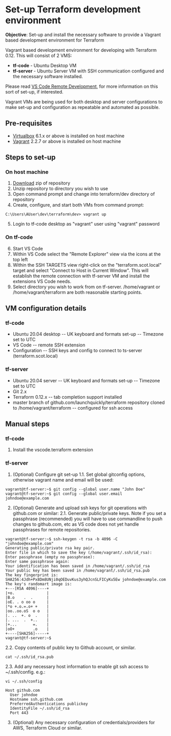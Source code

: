 # Set-up Terraform development environment

**Objective**: Set-up and install the necessary software to provide a Vagrant based development environment for Terraform

Vagrant based development environment for developing with Terraform 0.12. This will consist of 2 VMS:
- **tf-code** - Ubuntu Desktop VM
- **tf-server** - Ubuntu Server VM
with SSH communication configured and the necessary software installed.

Please read [VS Code Remote Development](https://code.visualstudio.com/docs/remote/remote-overview), for more information on this sort of set-up, if interested.

Vagrant VMs are being used for both desktop and server configurations to make set-up and configuration as repeatable and automated as possible.

## Pre-requisites

- [Virtualbox](https://www.virtualbox.org/wiki/Downloads) 6.1.x or above is installed on host machine
- [Vagrant](https://www.vagrantup.com/downloads) 2.2.7 or above is installed on host machine

## Steps to set-up

### On host machine

1. [Download](https://github.com/launchquickly/terraform/archive/master.zip) zip of repository
2. Unzip repository to directory you wish to use
3. Open command prompt and change into terraform/dev directory of repository
4. Create, configure, and start both VMs from command prompt:
```
C:\Users\AUser\dev\terraform\dev> vagrant up
```
5. Login to tf-code desktop as "vagrant" user using "vagrant" password

### On tf-code

6. Start VS Code
7. Within VS Code select the "Remote Explorer" view via the icons at the top left
8. Within the SSH TARGETS view right-click on the "terraform.scot.local" target and select "Connect to Host in Current Window". This will establish the remote connection with tf-server VM and install the extensions VS Code needs.
9. Select directory you wish to work from on tf-server. /home/vagrant or /home/vagrant/terraform are both reasonable starting points.

## VM configuration details

### tf-code

- Ubuntu 20.04 desktop 
-- UK keyboard and formats set-up
-- Timezone set to UTC
- VS Code 
-- remote SSH extension
- Configuration
-- SSH keys and config to connect to ts-server (terraform.scot.local)

### tf-server

- Ubuntu 20.04 server
-- UK keyboard and formats set-up
-- Timezone set to UTC
- Git 2.x
- Terraform 0.12.x 
-- tab completion support installed
- master branch of github.com/launchquickly/terraform repository cloned to /home/vagrant/terraform
-- configured for ssh access

## Manual steps

### tf-code

1. Install the vscode.terraform extension

### tf-server

1. (Optional) Configure git set-up
1.1. Set global gitconfig options, otherwise vagrant name and email will be used:
```
vagrant@tf-server:~$ git config --global user.name "John Doe"
vagrant@tf-server:~$ git config --global user.email johndoe@example.com
```
2. (Optional) Generate and upload ssh keys for git operations with github.com or similar:
2.1. Generate public/private keys. Note if you set a passphrase (recommended) you will have to use commandline to push changes to github.com, etc as VS code does not yet handle passphrases for remote repositories.
```console
vagrant@tf-server:~$ ssh-keygen -t rsa -b 4096 -C "johndoe@example.com"
Generating public/private rsa key pair.
Enter file in which to save the key (/home/vagrant/.ssh/id_rsa):
Enter passphrase (empty no passphrase):
Enter same passphrase again:
Your identification has been saved in /home/vagrant/.ssh/id_rsa
Your public key has been saved in /home/vagrant/.ssh/id_rsa.pub
The key fingerprint is:
SHA256:4Jdh+Px8Dm8UNji0qOEDuvKus3yhQJcnSLFICyKu5Ew johndoe@example.com
The key's randomart image is:
+---[RSA 4096]----+
|+o.              |
|B.o    .  .      |
|oE. . o oo o     |
|*o +.o.=.o+ +    |
|oo..oo.oS  o o   |
|. ..  +. o  .    |
|. ...  .  +..    |
|+...       =.    |
|oO+        .o    |
+----[SHA256]-----+
vagrant@tf-server:~$
```
2.2. Copy contents of public key to Github account, or similar.
```
cat ~/.ssh/id_rsa.pub
```
2.3. Add any necessary host information to enable git ssh access to ~/.ssh/config. e.g.:
```console
vi ~/.ssh/config

Host github.com
  User johndoe
  Hostname ssh.github.com
  PreferredAuthentications publickey
  IdentityFile ~/.ssh/id_rsa
  Port 443

```
3. (Optional) Any necessary configuration of credentials/providers for AWS, Terraform Cloud or similar.
